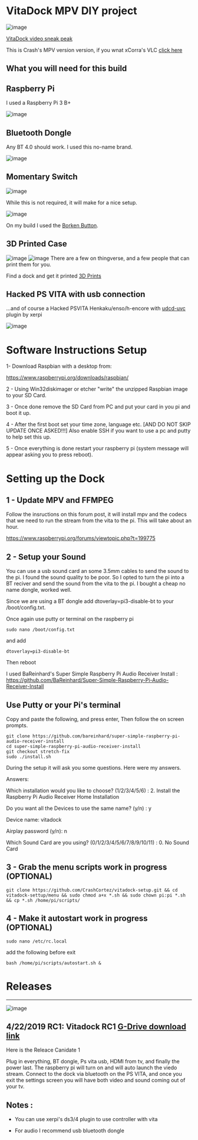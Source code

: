 # VitaDock MPV DIY project
![image](https://github.com/CrashCortez/vitadock-setup/blob/master/icons/dock.jpg)

[VitaDock video sneak peak](https://youtu.be/uhU4KG8FZ6s)

This is Crash's MPV version version, if you wnat xCorra's VLC [click here](https://github.com/CrashCortez/vitadock-vlc)

What you will need for this build
------------------------------------
Raspberry Pi
----
I used a Raspberry Pi 3 B+

![image](https://github.com/CrashCortez/vitadock-setup/blob/master/icons/pi3b+.jpg)

Bluetooth Dongle
-----

Any BT 4.0 should work. I used this no-name brand.

![image](https://github.com/CrashCortez/vitadock-setup/blob/master/icons/bt%20dongle.jpg)

Momentary Switch
-------

![image](https://github.com/CrashCortez/vitadock-setup/blob/master/icons/momentary.jpg)

While this is not required, it will make for a nice setup.

![image](https://github.com/CrashCortez/vitadock-setup/blob/master/icons/borken.jpg)

On my build I used the [Borken Button](https://www.youtube.com/watch?v=A08IrJ3ECuA).  

3D Printed Case
--------
![image](https://github.com/CrashCortez/vitadock-setup/blob/master/icons/dock.jpg)
![image](https://github.com/CrashCortez/vitadock-setup/blob/master/icons/back.jpg)
There are a few on thingverse, and a few people that can print them for you.

Find a dock and get it printed [3D Prints](https://www.thingiverse.com/search?q=vita+raspberry+pi&dwh=875cb8a1f5323f8)

Hacked PS VITA with usb connection
-------
...and of course a Hacked PSVITA Henkaku/enso/h-encore with [udcd-uvc](https://github.com/xerpi/vita-udcd-uvc) plugin by xerpi

![image](https://github.com/CrashCortez/vitadock-setup/blob/master/icons/vita.jpg)

# Software Instructions Setup


1- Download Raspbian with a desktop from:

https://www.raspberrypi.org/downloads/raspbian/

2 - Using Win32diskimager or etcher "write" the unzipped Raspbian image to your SD Card. 

3 - Once done remove the SD Card from PC and put your card in you pi and boot it up.

4 - After the first boot set your time zone, language etc. [AND DO NOT SKIP UPDATE ONCE ASKED!!!] Also enable SSH if you want to use a pc and putty to help set this up.

5 - Once everything is done restart your raspberry pi (system message will appear asking you to press reboot).


# Setting up the Dock

1 - Update MPV and FFMPEG
----
Follow the insructions on this forum post, it will install mpv and the codecs that we need to run the stream from the vita to the pi. 
This will take about an hour. 

https://www.raspberrypi.org/forums/viewtopic.php?t=199775

2 - Setup your Sound
-----
You can use a usb sound card an some 3.5mm cables to send the sound to the pi. I found the sound quality to be poor. So I opted to turn the pi into a BT reciver and send the sound from the vita to the pi. I bought a cheap no name dongle, worked well. 

Since we are using a BT dongle add dtoverlay=pi3-disable-bt to your /boot/config.txt.

Once again use putty or terminal on the raspberry pi
```
sudo nano /boot/config.txt
```
and add 
```
dtoverlay=pi3-disable-bt
```
Then reboot 

I used BaReinhard's Super Simple Raspberry Pi Audio Receiver Install : https://github.com/BaReinhard/Super-Simple-Raspberry-Pi-Audio-Receiver-Install

Use Putty or your Pi's terminal
-------------

Copy and paste the following, and press enter, Then follow the on screen prompts.
```
git clone https://github.com/bareinhard/super-simple-raspberry-pi-audio-receiver-install
cd super-simple-raspberry-pi-audio-receiver-install
git checkout stretch-fix
sudo ./install.sh
```
During the setup it will ask you some questions. Here were my answers.

Answers:

Which installation would you like to choose? (1/2/3/4/5/6) : 2. Install the Raspberry Pi Audio Receiver Home Installation 

Do you want all the Devices to use the same name? (y/n) : y 

Device name: vitadock 

Airplay password (y/n): n 

Which Sound Card are you using? (0/1/2/3/4/5/6/7/8/9/10/11) : 0. No Sound Card


3 - Grab the menu scripts work in progress (OPTIONAL)
-----
```shell
git clone https://github.com/CrashCortez/vitadock-setup.git && cd vitadock-settup/menu && sudo chmod a+x *.sh && sudo chown pi:pi *.sh && cp *.sh /home/pi/scripts/
```

4 - Make it autostart work in progress (OPTIONAL)
-----
```shell
sudo nano /etc/rc.local
```

add the following before exit

```shell
bash /home/pi/scripts/autostart.sh &
```
# Releases
--------
![image](https://github.com/CrashCortez/vitadock-setup/blob/master/icons/image.jpg)

4/22/2019 RC1: Vitadock RC1 
[G-Drive download link](https://drive.google.com/open?id=14fQzrgGmT0gzRNprcmJL_JI9MPACiKHi)
--------------
Here is the Releace Canidate 1 

Plug in everything, BT dongle, Ps vita usb, HDMI from tv, and finally the power last. The raspberry pi will turn on and will auto launch the viedo stream. Connect to the dock via bluetooth on the PS VITA, and once you exit the settings screen you will have both video and sound coming out of your tv. 

Notes :
--------

- You can use xerpi's ds3/4 plugin to use controller with vita

- For audio I recommend usb bluetooth dongle
